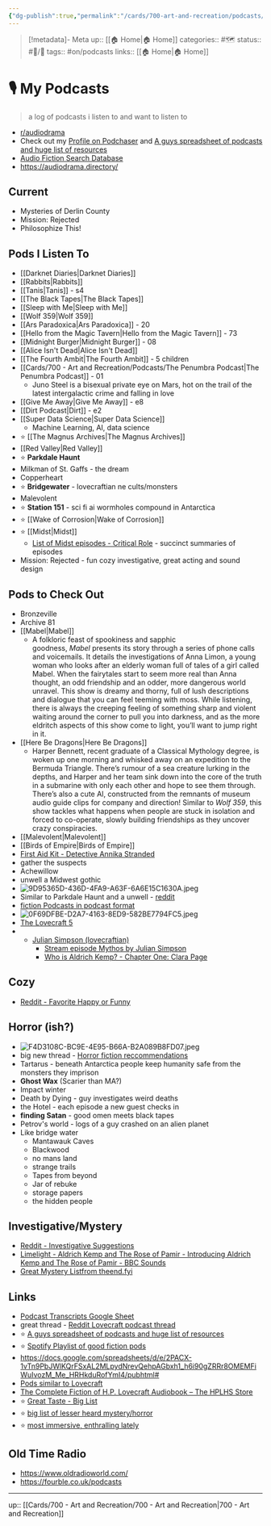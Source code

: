 ```yaml
---
{"dg-publish":true,"permalink":"/cards/700-art-and-recreation/podcasts/my-podcasts/","tags":["🗺"]}
---
```


> [!metadata]- Meta
> up:: [[🏠 Home\|🏠 Home]]
> categories:: #🗺 
> status:: #📝/🌿 
> tags::  #on/podcasts
> links:: [[🏠 Home\|🏠 Home]]

# 🎙 My Podcasts

> a log of podcasts i listen to and want to listen to

- [r/audiodrama](https://www.reddit.com/r/audiodrama/s/g2vZ4FHZSz)
- Check out my [Profile on Podchaser](https://www.podchaser.com/users/me92363) and [A guys spreadsheet of podcasts and huge list of resources](https://docs.google.com/spreadsheets/d/e/2PACX-1vTn9PbJWlKQrFSxAL2MLpydNrevQehpAGbxh1_h6i90gZRRr8OMEMFiWuIvozM_Me_HRHkduRofYmI4/pubhtml#)
- [Audio Fiction Search Database](https://audiofiction.co.uk/search2.php?language=English&format=Audio+Drama&continuity=Serial&inex1=Include&genre1=Horror&order=newest&form_submit=Search)
- https://audiodrama.directory/

## Current
- Mysteries of Derlin County
- Mission: Rejected
- Philosophize This!
## Pods I Listen To
- [[Darknet Diaries\|Darknet Diaries]]
- [[Rabbits\|Rabbits]]
- [[Tanis\|Tanis]] - s4
- [[The Black Tapes\|The Black Tapes]]
- [[Sleep with Me\|Sleep with Me]]
- [[Wolf 359\|Wolf 359]]
- [[Ars Paradoxica\|Ars Paradoxica]] - 20
- [[Hello from the Magic Tavern\|Hello from the Magic Tavern]] - 73
- [[Midnight Burger\|Midnight Burger]] - 08
- [[Alice Isn't Dead\|Alice Isn't Dead]]
- [[The Fourth Ambit\|The Fourth Ambit]] - 5 children 
- [[Cards/700 - Art and Recreation/Podcasts/The Penumbra Podcast\|The Penumbra Podcast]] - 01
	- Juno Steel is a bisexual private eye on Mars, hot on the trail of the latest intergalactic crime and falling in love
- [[Give Me Away\|Give Me Away]] - e8
- [[Dirt Podcast\|Dirt]] - e2
- [[Super Data Science\|Super Data Science]]
	- Machine Learning, AI, data science
- ⭐️ [[The Magnus Archives\|The Magnus Archives]]
- [[Red Valley\|Red Valley]]
- ⭐️ **Parkdale Haunt**
- Milkman of St. Gaffs - the dream
- Copperheart 
- ⭐️ **Bridgewater** - lovecraftian ne cults/monsters
- Malevolent
- ⭐️ **Station 151** - sci fi ai wormholes compound in Antarctica 
- ⭐️ [[Wake of Corrosion\|Wake of Corrosion]]
- ⭐ [[Midst\|Midst]]
	- [List of Midst episodes - Critical Role](https://criticalrole.miraheze.org/wiki/List_of_Midst_episodes) - succinct summaries of episodes
- Mission: Rejected - fun cozy investigative, great acting and sound design

## Pods to Check Out

- Bronzeville
- Archive 81
- [[Mabel\|Mabel]]
	- A folkloric feast of spookiness and sapphic goodness, _Mabel_ presents its story through a series of phone calls and voicemails. It details the investigations of Anna Limon, a young woman who looks after an elderly woman full of tales of a girl called Mabel. When the fairytales start to seem more real than Anna thought, an odd friendship and an odder, more dangerous world unravel. This show is dreamy and thorny, full of lush descriptions and dialogue that you can feel teeming with moss. While listening, there is always the creeping feeling of something sharp and violent waiting around the corner to pull you into darkness, and as the more eldritch aspects of this show come to light, you’ll want to jump right in it.
- [[Here Be Dragons\|Here Be Dragons]]
	- Harper Bennett, recent graduate of a Classical Mythology degree, is woken up one morning and whisked away on an expedition to the Bermuda Triangle. There’s rumour of a sea creature lurking in the depths, and Harper and her team sink down into the core of the truth in a submarine with only each other and hope to see them through. There’s also a cute AI, constructed from the remnants of museum audio guide clips for company and direction! Similar to _Wolf 359_, this show tackles what happens when people are stuck in isolation and forced to co-operate, slowly building friendships as they uncover crazy conspiracies.
- [[Malevolent\|Malevolent]]
- [[Birds of Empire\|Birds of Empire]]
- [First Aid Kit - Detective Annika Stranded](https://archive.org/details/s03e04annikastrandedvertigo)
- gather the suspects
- Achewillow 
- unwell a Midwest gothic
- ![9D95365D-436D-4FA9-A63F-6A6E15C1630A.jpeg](/img/user/Extras/Attachments/9D95365D-436D-4FA9-A63F-6A6E15C1630A.jpeg)
- Similar to Parkdale Haunt and a unwell  - [reddit](https://www.reddit.com/r/audiodrama/s/tTf78HmEWL)
- [fiction Podcasts in podcast format ](https://www.reddit.com/r/audiodrama/s/kO028c1tVh)
- ![0F69DFBE-D2A7-4163-8ED9-582BE7794FC5.jpeg](/img/user/Extras/Attachments/0F69DFBE-D2A7-4163-8ED9-582BE7794FC5.jpeg)
- [The Lovecraft 5](http://www.19nocturneboulevard.net/all_show_pages/other_serieses/Lovecraft5.htm)
- - [Julian Simpson (lovecraftian)](https://tvtropes.org/pmwiki/pmwiki.php/Radio/PleasantGreenUniverse)
	- [Stream episode Mythos by Julian Simpson](https://soundcloud.com/purehokum/mythos2018)
	- [Who is Aldrich Kemp? - Chapter One: Clara Page](https://www.bbc.co.uk/programmes/m0014gtt)

## Cozy
- [Reddit - Favorite Happy or Funny](https://www.reddit.com/r/audiodrama/s/Rq5dGUsA0G)
## Horror (ish?)
- ![F4D3108C-BC9E-4E95-B66A-B2A089B8FD07.jpeg](/img/user/Extras/Attachments/F4D3108C-BC9E-4E95-B66A-B2A089B8FD07.jpeg)
- big new thread - [Horror fiction reccommendations](https://www.reddit.com/r/audiodrama/s/BwSev4q5AX)
- Tartarus - beneath Antarctica people keep humanity safe from the monsters they imprison 
- **Ghost Wax** (Scarier than MA?)
- Impact winter
- Death by Dying - guy investigates weird deaths
- the Hotel - each episode a new guest checks in
- **finding Satan** - good omen meets black tapes 
- Petrov's world - logs of a guy crashed on an alien planet 
- Like bridge water 
	- Mantawauk Caves
	- Blackwood
	- no mans land
	- strange trails
	- Tapes from beyond
	- Jar of rebuke
	- storage papers 
	- the hidden people

## Investigative/Mystery
- [Reddit - Investigative Suggestions](https://www.reddit.com/r/audiodrama/s/xig8z2W8Ag)
- [Limelight - Aldrich Kemp and The Rose of Pamir - Introducing Aldrich Kemp and The Rose of Pamir - BBC Sounds](https://www.bbc.co.uk/sounds/play/p0k2slqp)
- [Great Mystery Listfrom theend.fyi](https://www.theend.fyi/collection/murder-on-the-audio-express)

## Links
- [Podcast Transcripts Google Sheet](https://docs.google.com/spreadsheets/d/1NzAL5bwqq7S0ZwwsIvSqFB3Cf4P8SVRnTxp0nF5ZcKQ/edit#gid=732523145)
- great thread - [Reddit Lovecraft podcast thread](https://www.reddit.com/r/audiodrama/comments/mjfu8t/lovecraftian_fiction_podcasts/?utm_source=share&utm_medium=ios_app&utm_name=ioscss&utm_content=2&utm_term=1)
- ⭐️ [A guys spreadsheet of podcasts and huge list of resources](https://docs.google.com/spreadsheets/d/e/2PACX-1vTn9PbJWlKQrFSxAL2MLpydNrevQehpAGbxh1_h6i90gZRRr8OMEMFiWuIvozM_Me_HRHkduRofYmI4/pubhtml#)
- ⭐️ [Spotify Playlist of good fiction pods](https://open.spotify.com/playlist/61D1KjssfTvTvlmgxd8Z6Q)
- https://docs.google.com/spreadsheets/d/e/2PACX-1vTn9PbJWlKQrFSxAL2MLpydNrevQehpAGbxh1_h6i90gZRRr8OMEMFiWuIvozM_Me_HRHkduRofYmI4/pubhtml#
- [Pods similar to Lovecraft](https://www.reddit.com/r/audiodrama/comments/zg0c59/suggestions_for_fiction_cult_podcasts_just/izexzj1/?utm_source=share&utm_medium=ios_app&utm_name=ioscss&utm_content=1&utm_term=1&context=3)
- [The Complete Fiction of H.P. Lovecraft Audiobook – The HPLHS Store](https://store.hplhs.org/products/the-complete-fiction-of-h-p-lovecraft-an-audiobook)
- ⭐️ [Great Taste - Big List](https://www.theend.fyi/recommended-audio-fiction)
- ⭐️ [big list of lesser heard mystery/horror](https://www.reddit.com/r/audiodrama/s/9U0rGNk5bI)
- ⭐️ [most immersive, enthralling lately](https://www.reddit.com/r/audiodrama/s/FuBmFhNvLq)

## Old Time Radio
- https://www.oldradioworld.com/
- https://fourble.co.uk/podcasts

---
up:: [[Cards/700 - Art and Recreation/700 - Art and Recreation\|700 - Art and Recreation]]

